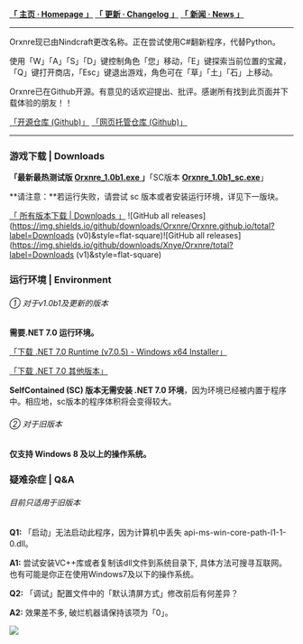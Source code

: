 **[「 主页 · Homepage 」](https://orxnre.github.io/) [「 更新 · Changelog 」](https://orxnre.github.io/c) [「 新闻 · News 」](https://orxnre.github.io/n)**

****

Orxnre现已由Nindcraft更改名称。正在尝试使用C#翻新程序，代替Python。

使用「W」「A」「S」「D」键控制角色「您」移动，「E」键探索当前位置的宝藏，「Q」键打开商店，「Esc」键退出游戏，角色可在「草」「土」「石」上移动。

Orxnre已在Github开源。有意见的话欢迎提出、批评。感谢所有找到此页面并下载体验的朋友！！

[「开源仓库 (Github)」](https://github.com/Xnye/Orxnre) [「网页托管仓库 (Github)」](https://github.com/Orxnre/orxnre.github.io)

****

### 游戏下载 | Downloads

**「最新最热测试版 [Orxnre_1.0b1.exe ](https://github.com/Xnye/Orxnre/releases/download/v1.0-beta.1/Orxnre_1.0b1.exe)」**「SC版本 **[Orxnre_1.0b1_sc.exe](https://github.com/Xnye/Orxnre/releases/download/v1.0-beta.1/Orxnre_1.0b1_sc.exe)**」

**请注意：**若运行失败，请尝试 sc 版本或者安装运行环境，详见下一版块。

[「 所有版本下载 | Downloads 」](https://orxnre.github.io/d) ![GitHub all releases](https://img.shields.io/github/downloads/Orxnre/Orxnre.github.io/total?label=Downloads (v0)&style=flat-square)![GitHub all releases](https://img.shields.io/github/downloads/Xnye/Orxnre/total?label=Downloads (v1)&style=flat-square)

### 运行环境 | Environment

###### ① 对于v1.0b1及更新的版本

**需要.NET 7.0 运行环境。**

[「下载 .NET 7.0 Runtime (v7.0.5) - Windows x64 Installer」](https://dotnet.microsoft.com/download/dotnet/thank-you/runtime-7.0.5-windows-x64-installer)

[「下载 .NET 7.0 其他版本」](https://dotnet.microsoft.com/zh-cn/download/dotnet/7.0)

**SelfContained (SC) 版本无需安装 .NET 7.0 环境**，因为环境已经被内置于程序中。相应地，sc版本的程序体积将会变得较大。 

###### ② 对于旧版本

**仅支持 Windows 8 及以上的操作系统。**

### 疑难杂症 | Q&A

###### 目前只适用于旧版本

**Q1:** 「启动」无法启动此程序，因为计算机中丢失 api-ms-win-core-path-l1-1-0.dll。

**A1:** 尝试安装VC++库或者复制该dll文件到系统目录下, 具体方法可搜寻互联网。也有可能是你正在使用Windows7及以下的操作系统。

**Q2:** 「调试」配置文件中的「默认清屏方式」修改前后有何差异？

**A2:** 效果差不多, 破烂机器请保持该项为「0」。

<img src="https://badges.toozhao.com/badges/01GS58QJQJFWKEXSF496KM0VQN/green.svg" />